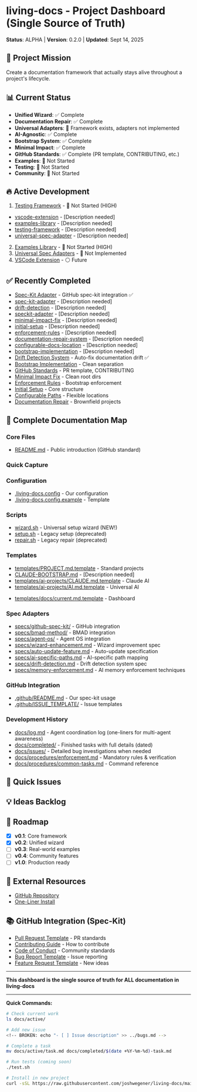 # living-docs - Project Dashboard (Single Source of Truth)

**Status**: ALPHA | **Version**: 0.2.0 | **Updated**: Sept 14, 2025

## 🎯 Project Mission
Create a documentation framework that actually stays alive throughout a project's lifecycle.

## 📊 Current Status
- **Unified Wizard**: ✅ Complete
- **Documentation Repair**: ✅ Complete
- **Universal Adapters**: 🔴 Framework exists, adapters not implemented
- **AI-Agnostic**: ✅ Complete
- **Bootstrap System**: ✅ Complete
- **Minimal Impact**: ✅ Complete
- **GitHub Standards**: ✅ Complete (PR template, CONTRIBUTING, etc.)
- **Examples**: 🔴 Not Started
- **Testing**: 🔴 Not Started
- **Community**: 🔴 Not Started

## 🔥 Active Development
1. [Testing Framework](./active/06-testing-framework.md) - 🔴 Not Started (HIGH)
- [vscode-extension](active/08-vscode-extension.md) - [Description needed]
- [examples-library](active/07-examples-library.md) - [Description needed]
- [testing-framework](active/06-testing-framework.md) - [Description needed]
- [universal-spec-adapter](active/03-universal-spec-adapter.md) - [Description needed]
2. [Examples Library](./active/07-examples-library.md) - 🔴 Not Started (HIGH)
3. [Universal Spec Adapters](./active/03-universal-spec-adapter.md) - 🔴 Not Implemented
4. [VSCode Extension](./active/08-vscode-extension.md) - ⚪ Future

## ✅ Recently Completed
- [Spec-Kit Adapter](./completed/2025-09-15-spec-kit-adapter.md) - GitHub spec-kit integration ✅
- [spec-kit-adapter](completed/2025-09-15-spec-kit-adapter.md) - [Description needed]
- [drift-detection](completed/2025-09-15-drift-detection.md) - [Description needed]
- [speckit-adapter](completed/2025-09-14-speckit-adapter.md) - [Description needed]
- [minimal-impact-fix](completed/2025-09-14-minimal-impact-fix.md) - [Description needed]
- [initial-setup](completed/2025-09-14-initial-setup.md) - [Description needed]
- [enforcement-rules](completed/2025-09-14-enforcement-rules.md) - [Description needed]
- [documentation-repair-system](completed/2025-09-14-documentation-repair-system.md) - [Description needed]
- [configurable-docs-location](completed/2025-09-14-configurable-docs-location.md) - [Description needed]
- [bootstrap-implementation](completed/2025-09-14-bootstrap-implementation.md) - [Description needed]
- [Drift Detection System](./completed/2025-09-15-drift-detection.md) - Auto-fix documentation drift ✅
- [Bootstrap Implementation](./completed/2025-09-14-bootstrap-implementation.md) - Clean separation
- [GitHub Standards](./completed/2025-09-14-github-standards.md) - PR template, CONTRIBUTING
- [Minimal Impact Fix](./completed/2025-09-14-minimal-impact-fix.md) - Clean root dirs
- [Enforcement Rules](./completed/2025-09-14-enforcement-rules.md) - Bootstrap enforcement
- [Initial Setup](./completed/2025-09-14-initial-setup.md) - Core structure
- [Configurable Paths](./completed/2025-09-14-configurable-docs-location.md) - Flexible locations
- [Documentation Repair](./completed/2025-09-14-documentation-repair-system.md) - Brownfield projects

## 📂 Complete Documentation Map

### Core Files
- [README.md](../README.md) - Public introduction (GitHub standard)
<!-- BROKEN: - [project.md](../project.md) - Internal development guidelines -->
<!-- BROKEN: - [insights.md](../insights.md) - Architecture decisions & key insights -->
<!-- BROKEN: - [migration.md](../migration.md) - Version migration guide -->

### Quick Capture
<!-- BROKEN: - [bugs.md](../bugs.md) - Lightweight bug tracking (one-liners) -->
<!-- BROKEN: - [ideas.md](../ideas.md) - Feature ideas backlog (one-liners) -->

### Configuration
- [.living-docs.config](../.living-docs.config) - Our configuration
- [.living-docs.config.example](../.living-docs.config.example) - Template

### Scripts
- [wizard.sh](../wizard.sh) - Universal setup wizard (NEW!)
- [setup.sh](../setup.sh) - Legacy setup (deprecated)
- [repair.sh](../repair.sh) - Legacy repair (deprecated)

### Templates
- [templates/PROJECT.md.template](../templates/PROJECT.md.template) - Standard projects
- [CLAUDE-BOOTSTRAP.md](../templates/ai-projects/CLAUDE-BOOTSTRAP.md) - [Description needed]
- [templates/ai-projects/CLAUDE.md.template](../templates/ai-projects/CLAUDE.md.template) - Claude AI
- [templates/ai-projects/AI.md.template](../templates/ai-projects/AI.md.template) - Universal AI
<!-- BROKEN: - [templates/bugs.md.template](../templates/bugs.md.template) - Bug tracker -->
- [templates/docs/current.md.template](../templates/docs/current.md.template) - Dashboard

### Spec Adapters
<!-- BROKEN: - [specs/README.md](../specs/README.md) - Adapter system docs -->
- [specs/github-spec-kit/](../specs/github-spec-kit/) - GitHub integration
- [specs/bmad-method/](../specs/bmad-method/) - BMAD integration
- [specs/agent-os/](../specs/agent-os/) - Agent OS integration
- [specs/wizard-enhancement.md](../specs/wizard-enhancement.md) - Wizard improvement spec
- [specs/auto-update-feature.md](../specs/auto-update-feature.md) - Auto-update specification
- [specs/ai-specific-paths.md](../specs/ai-specific-paths.md) - AI-specific path mapping
- [specs/drift-detection.md](../specs/drift-detection.md) - Drift detection system spec
- [specs/memory-enforcement.md](../specs/memory-enforcement.md) - AI memory enforcement techniques

### GitHub Integration
- [.github/README.md](../.github/README.md) - Our spec-kit usage
- [.github/ISSUE_TEMPLATE/](../.github/ISSUE_TEMPLATE/) - Issue templates

### Development History
- [docs/log.md](./log.md) - Agent coordination log (one-liners for multi-agent awareness)
- [docs/completed/](./completed/) - Finished tasks with full details (dated)
- [docs/issues/](./issues/) - Detailed bug investigations when needed
- [docs/procedures/enforcement.md](./procedures/enforcement.md) - Mandatory rules & verification
- [docs/procedures/common-tasks.md](./procedures/common-tasks.md) - Command reference

## 🐛 Quick Issues
<!-- BROKEN: See [bugs.md](./bugs.md) - Current count: 16 open, 2 closed -->

## 💡 Ideas Backlog
<!-- BROKEN: See [ideas.md](./ideas.md) - Current count: 26 ideas -->

## 🔮 Roadmap
- [x] **v0.1**: Core framework
- [x] **v0.2**: Unified wizard
- [ ] **v0.3**: Real-world examples
- [ ] **v0.4**: Community features
- [ ] **v1.0**: Production ready

## 📖 External Resources
- [GitHub Repository](https://github.com/joshwegener/living-docs)
- [One-Liner Install](https://raw.githubusercontent.com/joshwegener/living-docs/main/wizard.sh)

## 📚 GitHub Integration (Spec-Kit)
- [Pull Request Template](../.github/pull_request_template.md) - PR standards
- [Contributing Guide](../.github/CONTRIBUTING.md) - How to contribute
- [Code of Conduct](../.github/CODE_OF_CONDUCT.md) - Community standards
- [Bug Report Template](../.github/ISSUE_TEMPLATE/bug_report.md) - Issue reporting
- [Feature Request Template](../.github/ISSUE_TEMPLATE/feature_request.md) - New ideas

---

**This dashboard is the single source of truth for ALL documentation in living-docs**

---

**Quick Commands:**
```bash
# Check current work
ls docs/active/

# Add new issue
<!-- BROKEN: echo "- [ ] Issue description" >> ../bugs.md -->

# Complete a task
mv docs/active/task.md docs/completed/$(date +%Y-%m-%d)-task.md

# Run tests (coming soon)
./test.sh

# Install in new project
curl -sSL https://raw.githubusercontent.com/joshwegener/living-docs/main/wizard.sh | bash
```

